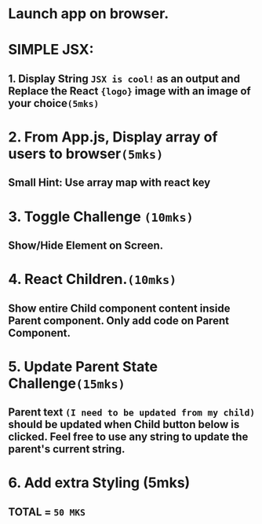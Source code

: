 # Launch app on browser.

# SIMPLE JSX: 
## 1. Display String `JSX is cool!` as an output and Replace the React `{logo}` image with an image of your choice`(5mks)`

# 2. From App.js, Display array of users to browser`(5mks)`
## Small Hint: Use array map with react key

# 3. Toggle Challenge `(10mks)`

## Show/Hide Element on Screen.

# 4. React Children.`(10mks)`
## Show entire Child component content inside Parent component. Only add code on Parent Component.

# 5. Update Parent State Challenge`(15mks)`

## Parent text `(I need to be updated from my child)` should be updated when Child button below is clicked. Feel free to use any string to update the parent's current string.

# 6. Add extra Styling (5mks)

## TOTAL = `50 MKS`


